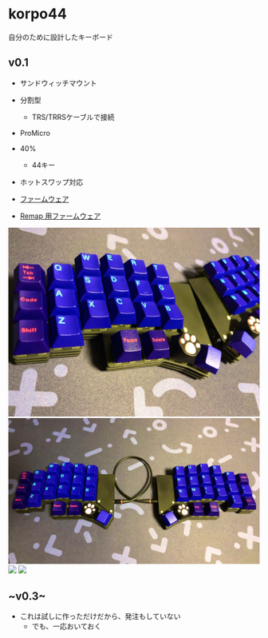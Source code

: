 # korpo44

自分のために設計したキーボード

## v0.1

* サンドウィッチマウント
* 分割型
  * TRS/TRRSケーブルで接続
* ProMicro
* 40%
  * 44キー
* ホットスワップ対応

* [ファームウェア](https://github.com/tamago324/qmk_firmware/tree/71478cf00b8fcf8471fbebe3c2017ffe0b02c1be/keyboards/korpo44)
* [Remap 用ファームウェア](./v0.1/via/korpo44_via.hex)

![](https://github.com/tamago324/images/blob/master/korpo44/korpo44_v0.1_pic1.jpg)
![](https://github.com/tamago324/images/blob/master/korpo44/korpo44_v0.1_pic2.jpg)
![](https://github.com/tamago324/images/blob/master/korpo44/korpo44_v0.1_kle.jpg)
![](https://github.com/tamago324/images/blob/master/korpo44/korpo44_v0.1_pcb.jpg)


## ~v0.3~

* これは試しに作っただけだから、発注もしていない
  * でも、一応おいておく
